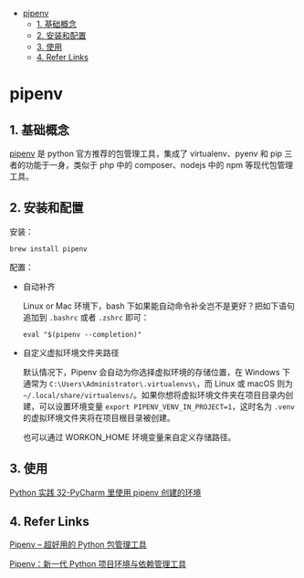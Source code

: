- [pipenv](#pipenv)
  - [1. 基础概念](#1-基础概念)
  - [2. 安装和配置](#2-安装和配置)
  - [3. 使用](#3-使用)
  - [4. Refer Links](#4-refer-links)

# pipenv

## 1. 基础概念

[pipenv](https://pipenv.readthedocs.io/en/latest/) 是 python 官方推荐的包管理工具，集成了 virtualenv、pyenv 和 pip 三者的功能于一身，类似于 php 中的 composer、nodejs 中的 npm 等现代包管理工具。

## 2. 安装和配置

安装：
```
brew install pipenv
```

配置：
- 自动补齐

  Linux or Mac 环境下，bash 下如果能自动命令补全岂不是更好？把如下语句追加到 `.bashrc` 或者 `.zshrc` 即可：
  ```
  eval "$(pipenv --completion)"
  ```

- 自定义虚拟环境文件夹路径

  默认情况下，Pipenv 会自动为你选择虚拟环境的存储位置，在 Windows 下通常为 `C:\Users\Administrator\.virtualenvs\`，而 Linux 或 macOS 则为 `~/.local/share/virtualenvs/`。如果你想将虚拟环境文件夹在项目目录内创建，可以设置环境变量 `export PIPENV_VENV_IN_PROJECT=1`，这时名为 `.venv` 的虚拟环境文件夹将在项目根目录被创建。

  也可以通过 WORKON_HOME 环境变量来自定义存储路径。

## 3. 使用

[Python 实践 32-PyCharm 里使用 pipenv 创建的环境](https://zhuanlan.zhihu.com/p/33407501)

## 4. Refer Links

[Pipenv – 超好用的 Python 包管理工具](https://segmentfault.com/a/1190000015389565)

[Pipenv：新一代 Python 项目环境与依赖管理工具](https://zhuanlan.zhihu.com/p/37581807)
